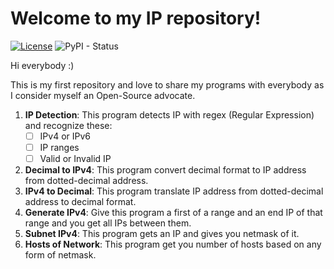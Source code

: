 # Welcome to my IP repository!
[![License](http://img.shields.io/:license-mit-blue.svg)](LICENSE)
![PyPI - Status](https://img.shields.io/pypi/status/Django.svg)

Hi everybody :)

This is my first repository and love to share my programs with everybody as I consider myself an Open-Source advocate.

1. **IP Detection**: This program detects IP with regex (Regular Expression) and recognize these:
    - [ ] IPv4 or IPv6
    - [ ] IP ranges
    - [ ] Valid or Invalid IP
2. **Decimal to IPv4**: This program convert decimal format to IP address from dotted-decimal address.
3. **IPv4 to Decimal**: This program translate IP address from dotted-decimal address to decimal format.
4. **Generate IPv4**: Give this program a first of a range and an end IP of that range and you get all IPs between them.
5. **Subnet IPv4**: This program gets an IP and gives you netmask of it.
6. **Hosts of Network**: This program get you number of hosts based on any form of netmask.
